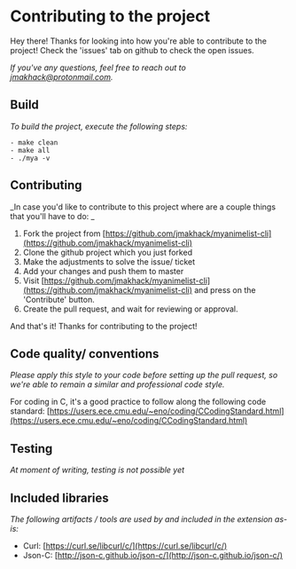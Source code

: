 # Contributing to the project

Hey there! Thanks for looking into how you're able to contribute to the project!
Check the 'issues' tab on github to check the open issues. 

_If you've any questions, feel free to reach out to <jmakhack@protonmail.com>._

## Build

_To build the project, execute the following steps:_

```
- make clean
- make all
- ./mya -v
```

## Contributing

_In case you'd like to contribute to this project where are a couple things that you'll have to do: _

1. Fork the project from [https://github.com/jmakhack/myanimelist-cli](https://github.com/jmakhack/myanimelist-cli)
1. Clone the github project which you just forked
1. Make the adjustments to solve the issue/ ticket
1. Add your changes and push them to master
1. Visit [https://github.com/jmakhack/myanimelist-cli](https://github.com/jmakhack/myanimelist-cli) and press on the 'Contribute' button.
1. Create the pull request, and wait for reviewing or approval.

And that's it! Thanks for contributing to the project! 

## Code quality/ conventions
_Please apply this style to your code before setting up the pull request, so we're able to remain a similar and professional code style._

For coding in C, it's a good practice to follow along the following code standard: [https://users.ece.cmu.edu/~eno/coding/CCodingStandard.html](https://users.ece.cmu.edu/~eno/coding/CCodingStandard.html) 

## Testing

_At moment of writing, testing is not possible yet_

## Included libraries

_The following artifacts / tools are used by and included in the extension as-is:_

- Curl: [https://curl.se/libcurl/c/](https://curl.se/libcurl/c/)
- Json-C: [http://json-c.github.io/json-c/](http://json-c.github.io/json-c/)
